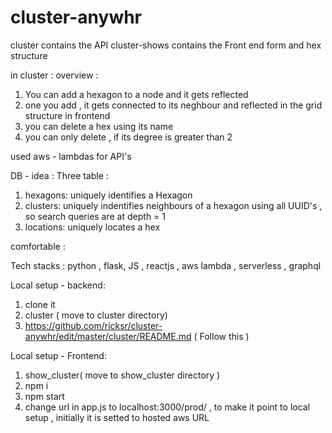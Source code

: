# cluster-anywhr

cluster contains the API
cluster-shows contains the Front end form and hex structure

in cluster :
overview :

1. You can add a hexagon to a node and it gets reflected
2. one you add , it gets connected to its neghbour and reflected in the grid structure in frontend
3. you can delete a hex using its name 
4. you can only delete , if its degree is greater than 2

used aws - lambdas for API's

DB - idea :
Three table :

1. hexagons: uniquely identifies a Hexagon 
2. clusters: uniquely indentifies neighbours of a hexagon using all UUID's , so search queries are at depth =  1
3. locations: uniquely locates a hex 


comfortable :

Tech stacks : python , flask, JS , reactjs , aws lambda , serverless , graphql

Local setup - backend:
1. clone it
2. cluster (  move to cluster directory)
3. https://github.com/ricksr/cluster-anywhr/edit/master/cluster/README.md   ( Follow this )

Local setup - Frontend:
1. show_cluster( move to show_cluster directory )
2. npm i
3. npm start
4. change url in app.js to localhost:3000/prod/ , to make it point to local setup , initially it is setted to hosted aws URL


